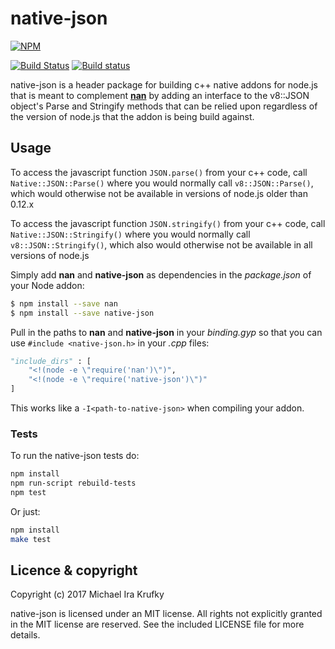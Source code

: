# native-json

[![NPM](https://nodei.co/npm/native-json.png?downloads=true&downloadRank=true)](https://nodei.co/npm/native-json/)

[![Build Status](https://api.travis-ci.org/mkrufky/node-native-json.svg?branch=master)](http://travis-ci.org/mkrufky/node-native-json)
[![Build status](https://ci.appveyor.com/api/projects/status/p5cgmixxpftd8hxa?svg=true)](https://ci.appveyor.com/project/mkrufky/node-native-json)

native-json is a header package for building c++ native addons for node.js that is meant to complement **[nan](https://github.com/nodejs/nan)** by adding an interface to the v8::JSON object's Parse and Stringify methods that can be relied upon regardless of the version of node.js that the addon is being build against.

<a name="usage"></a>

## Usage

To access the javascript function `JSON.parse()` from your c++ code, call `Native::JSON::Parse()` where you would normally call `v8::JSON::Parse()`, which would otherwise not be available in versions of node.js older than 0.12.x

To access the javascript function `JSON.stringify()` from your c++ code, call `Native::JSON::Stringify()` where you would normally call `v8::JSON::Stringify()`, which also would otherwise not be available in all versions of node.js

Simply add **nan** and **native-json** as dependencies in the *package.json* of your Node addon:

``` bash
$ npm install --save nan
$ npm install --save native-json
```

Pull in the paths to **nan** and **native-json** in your *binding.gyp* so that you can use `#include <native-json.h>` in your *.cpp* files:

``` python
"include_dirs" : [
    "<!(node -e \"require('nan')\")",
    "<!(node -e \"require('native-json')\")"
]
```

This works like a `-I<path-to-native-json>` when compiling your addon.

<a name="tests"></a>

### Tests

To run the native-json tests do:

``` sh
npm install
npm run-script rebuild-tests
npm test
```

Or just:

``` sh
npm install
make test
```

## Licence &amp; copyright

Copyright (c) 2017 Michael Ira Krufky

native-json is licensed under an MIT license. All rights not explicitly granted in the MIT license are reserved. See the included LICENSE file for more details.
